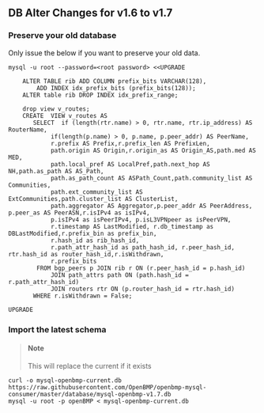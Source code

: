 DB Alter Changes for v1.6 to v1.7
---------------------------------

### Preserve your old database
Only issue the below if you want to preserve your old data.


```
mysql -u root --password=<root password> <<UPGRADE

    ALTER TABLE rib ADD COLUMN prefix_bits VARCHAR(128), 
        ADD INDEX idx_prefix_bits (prefix_bits(128));
    ALTER table rib DROP INDEX idx_prefix_range;
    
    drop view v_routes;
    CREATE  VIEW v_routes AS 
       SELECT  if (length(rtr.name) > 0, rtr.name, rtr.ip_address) AS RouterName, 
            if(length(p.name) > 0, p.name, p.peer_addr) AS PeerName,
            r.prefix AS Prefix,r.prefix_len AS PrefixLen,
            path.origin AS Origin,r.origin_as AS Origin_AS,path.med AS MED,
            path.local_pref AS LocalPref,path.next_hop AS NH,path.as_path AS AS_Path,
            path.as_path_count AS ASPath_Count,path.community_list AS Communities,
            path.ext_community_list AS ExtCommunities,path.cluster_list AS ClusterList,
            path.aggregator AS Aggregator,p.peer_addr AS PeerAddress, p.peer_as AS PeerASN,r.isIPv4 as isIPv4,
            p.isIPv4 as isPeerIPv4, p.isL3VPNpeer as isPeerVPN,
            r.timestamp AS LastModified, r.db_timestamp as DBLastModified,r.prefix_bin as prefix_bin,
            r.hash_id as rib_hash_id,
            r.path_attr_hash_id as path_hash_id, r.peer_hash_id, rtr.hash_id as router_hash_id,r.isWithdrawn,
            r.prefix_bits
        FROM bgp_peers p JOIN rib r ON (r.peer_hash_id = p.hash_id) 
            JOIN path_attrs path ON (path.hash_id = r.path_attr_hash_id)
            JOIN routers rtr ON (p.router_hash_id = rtr.hash_id)
       WHERE r.isWithdrawn = False;

UPGRADE
```

### Import the latest schema

> #### Note
> This will replace the current if it exists

    curl -o mysql-openbmp-current.db https://raw.githubusercontent.com/OpenBMP/openbmp-mysql-consumer/master/database/mysql-openbmp-v1.7.db
    mysql -u root -p openBMP < mysql-openbmp-current.db


